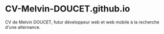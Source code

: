 # CV-Melvin-DOUCET.github.io

CV de Melvin DOUCET, futur développeur web et web mobile à la recherche d'une alternance.
